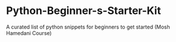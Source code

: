 # Python-Beginner-s-Starter-Kit
A curated list of python snippets for beginners to get started (Mosh Hamedani Course)
